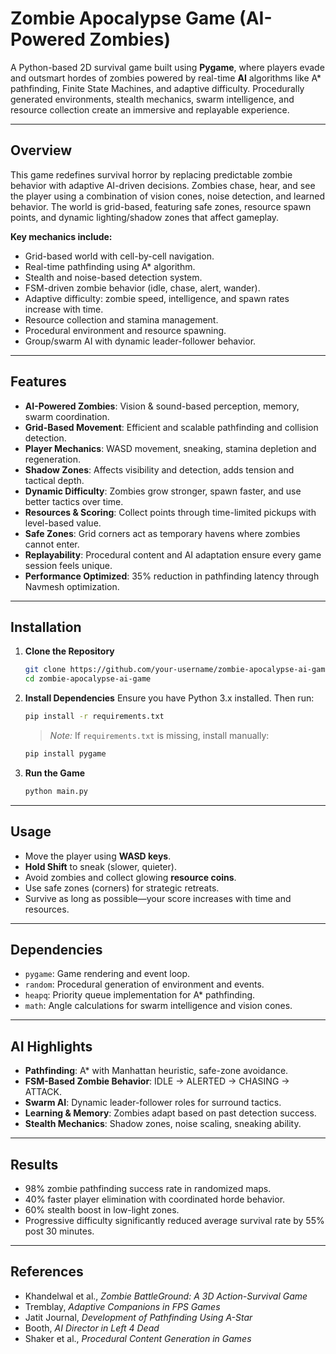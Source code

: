 
#  Zombie Apocalypse Game (AI-Powered Zombies)

A Python-based 2D survival game built using **Pygame**, where players evade and outsmart hordes of zombies powered by real-time **AI** algorithms like A* pathfinding, Finite State Machines, and adaptive difficulty. Procedurally generated environments, stealth mechanics, swarm intelligence, and resource collection create an immersive and replayable experience.

---

## Overview

This game redefines survival horror by replacing predictable zombie behavior with adaptive AI-driven decisions. Zombies chase, hear, and see the player using a combination of vision cones, noise detection, and learned behavior. The world is grid-based, featuring safe zones, resource spawn points, and dynamic lighting/shadow zones that affect gameplay.

**Key mechanics include:**
- Grid-based world with cell-by-cell navigation.
- Real-time pathfinding using A* algorithm.
- Stealth and noise-based detection system.
- FSM-driven zombie behavior (idle, chase, alert, wander).
- Adaptive difficulty: zombie speed, intelligence, and spawn rates increase with time.
- Resource collection and stamina management.
- Procedural environment and resource spawning.
- Group/swarm AI with dynamic leader-follower behavior.

---

##  Features

-  **AI-Powered Zombies**: Vision & sound-based perception, memory, swarm coordination.
-  **Grid-Based Movement**: Efficient and scalable pathfinding and collision detection.
-  **Player Mechanics**: WASD movement, sneaking, stamina depletion and regeneration.
-  **Shadow Zones**: Affects visibility and detection, adds tension and tactical depth.
-  **Dynamic Difficulty**: Zombies grow stronger, spawn faster, and use better tactics over time.
-  **Resources & Scoring**: Collect points through time-limited pickups with level-based value.
-  **Safe Zones**: Grid corners act as temporary havens where zombies cannot enter.
-  **Replayability**: Procedural content and AI adaptation ensure every game session feels unique.
-  **Performance Optimized**: 35% reduction in pathfinding latency through Navmesh optimization.

---

##  Installation

1. **Clone the Repository**
   ```bash
   git clone https://github.com/your-username/zombie-apocalypse-ai-game.git
   cd zombie-apocalypse-ai-game
   ```

2. **Install Dependencies**
   Ensure you have Python 3.x installed. Then run:
   ```bash
   pip install -r requirements.txt
   ```

   > *Note:* If `requirements.txt` is missing, install manually:
   ```bash
   pip install pygame
   ```

3. **Run the Game**
   ```bash
   python main.py
   ```

---

##  Usage

- Move the player using **WASD keys**.
- **Hold Shift** to sneak (slower, quieter).
- Avoid zombies and collect glowing **resource coins**.
- Use safe zones (corners) for strategic retreats.
- Survive as long as possible—your score increases with time and resources.

---

##  Dependencies

- `pygame`: Game rendering and event loop.
- `random`: Procedural generation of environment and events.
- `heapq`: Priority queue implementation for A* pathfinding.
- `math`: Angle calculations for swarm intelligence and vision cones.

---

##  AI Highlights

- **Pathfinding**: A* with Manhattan heuristic, safe-zone avoidance.
- **FSM-Based Zombie Behavior**: IDLE → ALERTED → CHASING → ATTACK.
- **Swarm AI**: Dynamic leader-follower roles for surround tactics.
- **Learning & Memory**: Zombies adapt based on past detection success.
- **Stealth Mechanics**: Shadow zones, noise scaling, sneaking ability.

---

##  Results

-  98% zombie pathfinding success rate in randomized maps.
-  40% faster player elimination with coordinated horde behavior.
-  60% stealth boost in low-light zones.
-  Progressive difficulty significantly reduced average survival rate by 55% post 30 minutes.

---

## References

- Khandelwal et al., *Zombie BattleGround: A 3D Action-Survival Game*
- Tremblay, *Adaptive Companions in FPS Games*
- Jatit Journal, *Development of Pathfinding Using A-Star*
- Booth, *AI Director in Left 4 Dead*
- Shaker et al., *Procedural Content Generation in Games*
